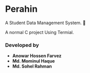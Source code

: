 # Perahin
A Student Data Management System. :rocket:

A normal C project Using Termial.


### Developed by
* **Anowar Hossen Farvez**
* **Md. Mominul Haque**
* **Md. Sohel Rahman** 


